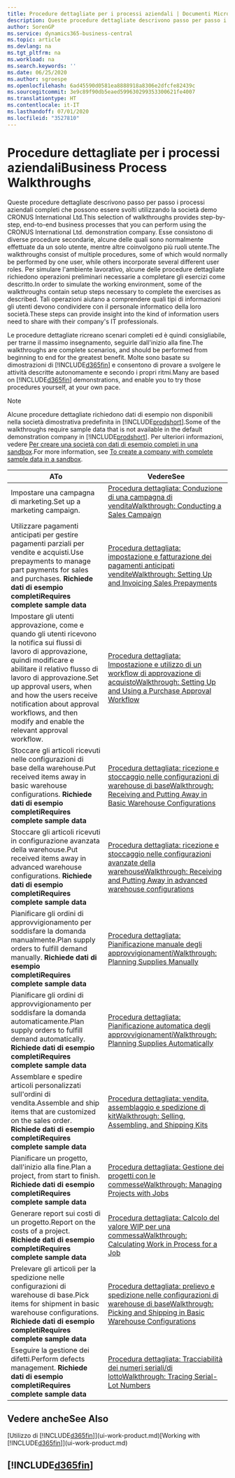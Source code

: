 ```yaml
---
title: Procedure dettagliate per i processi aziendali | Documenti Microsoft
description: Queste procedure dettagliate descrivono passo per passo i processi aziendali completi che possono essere svolti utilizzando la società demo CRONUS International Ltd. Esse consistono di diverse procedure secondarie, alcune delle quali sono normalmente effettuate da un solo utente, mentre altre coinvolgono più ruoli utente. Per simulare l'ambiente lavorativo, alcune delle procedure dettagliate richiedono operazioni preliminari necessarie a completare gli esercizi come descritto. Tali operazioni aiutano a comprendere quali tipi di informazioni gli utenti devono condividere con il personale informatico della loro società.
author: SorenGP
ms.service: dynamics365-business-central
ms.topic: article
ms.devlang: na
ms.tgt_pltfrm: na
ms.workload: na
ms.search.keywords: ''
ms.date: 06/25/2020
ms.author: sgroespe
ms.openlocfilehash: 6ad45590d0581ea8888918a8306e2dfcfe82439c
ms.sourcegitcommit: 3e9c89f90db5eaed599630299353300621fe4007
ms.translationtype: HT
ms.contentlocale: it-IT
ms.lasthandoff: 07/01/2020
ms.locfileid: "3527810"
---
```

# <a name="business-process-walkthroughs"></a><span data-ttu-id="f1bfa-106">Procedure dettagliate per i processi aziendali</span><span class="sxs-lookup"><span data-stu-id="f1bfa-106">Business Process Walkthroughs</span></span>

<span data-ttu-id="f1bfa-107">Queste procedure dettagliate descrivono passo per passo i processi aziendali completi che possono essere svolti utilizzando la società demo CRONUS International Ltd.</span><span class="sxs-lookup"><span data-stu-id="f1bfa-107">This selection of walkthroughs provides step-by-step, end-to-end business processes that you can perform using the CRONUS International Ltd. demonstration company.</span></span> <span data-ttu-id="f1bfa-108">Esse consistono di diverse procedure secondarie, alcune delle quali sono normalmente effettuate da un solo utente, mentre altre coinvolgono più ruoli utente.</span><span class="sxs-lookup"><span data-stu-id="f1bfa-108">The walkthroughs consist of multiple procedures, some of which would normally be performed by one user, while others incorporate several different user roles.</span></span> <span data-ttu-id="f1bfa-109">Per simulare l'ambiente lavorativo, alcune delle procedure dettagliate richiedono operazioni preliminari necessarie a completare gli esercizi come descritto.</span><span class="sxs-lookup"><span data-stu-id="f1bfa-109">In order to simulate the working environment, some of the walkthroughs contain setup steps necessary to complete the exercises as described.</span></span> <span data-ttu-id="f1bfa-110">Tali operazioni aiutano a comprendere quali tipi di informazioni gli utenti devono condividere con il personale informatico della loro società.</span><span class="sxs-lookup"><span data-stu-id="f1bfa-110">These steps can provide insight into the kind of information users need to share with their company's IT professionals.</span></span>  

 <span data-ttu-id="f1bfa-111">Le procedure dettagliate ricreano scenari completi ed è quindi consigliabile, per trarne il massimo insegnamento, seguirle dall'inizio alla fine.</span><span class="sxs-lookup"><span data-stu-id="f1bfa-111">The walkthroughs are complete scenarios, and should be performed from beginning to end for the greatest benefit.</span></span> <span data-ttu-id="f1bfa-112">Molte sono basate su dimostrazioni di [!INCLUDE[d365fin](includes/d365fin_md.md)] e consentono di provare a svolgere le attività descritte autonomamente e secondo i propri ritmi.</span><span class="sxs-lookup"><span data-stu-id="f1bfa-112">Many are based on [!INCLUDE[d365fin](includes/d365fin_md.md)] demonstrations, and enable you to try those procedures yourself, at your own pace.</span></span>  

> [!NOTE]
> <span data-ttu-id="f1bfa-113">Alcune procedure dettagliate richiedono dati di esempio non disponibili nella società dimostrativa predefinita in [!INCLUDE[prodshort](includes/prodshort.md)].</span><span class="sxs-lookup"><span data-stu-id="f1bfa-113">Some of the walkthroughs require sample data that is not available in the default demonstration company in [!INCLUDE[prodshort](includes/prodshort.md)].</span></span> <span data-ttu-id="f1bfa-114">Per ulteriori informazioni, vedere [Per creare una società con dati di esempio completi in una sandbox](across-how-create-sandbox-environment.md#to-create-a-company-with-complete-sample-data-in-a-sandbox).</span><span class="sxs-lookup"><span data-stu-id="f1bfa-114">For more information, see [To create a company with complete sample data in a sandbox](across-how-create-sandbox-environment.md#to-create-a-company-with-complete-sample-data-in-a-sandbox).</span></span>

|<span data-ttu-id="f1bfa-115">A</span><span class="sxs-lookup"><span data-stu-id="f1bfa-115">To</span></span>|<span data-ttu-id="f1bfa-116">Vedere</span><span class="sxs-lookup"><span data-stu-id="f1bfa-116">See</span></span>|  
|--------|---------|  
|<span data-ttu-id="f1bfa-117">Impostare una campagna di marketing.</span><span class="sxs-lookup"><span data-stu-id="f1bfa-117">Set up a marketing campaign.</span></span>|[<span data-ttu-id="f1bfa-118">Procedura dettagliata: Conduzione di una campagna di vendita</span><span class="sxs-lookup"><span data-stu-id="f1bfa-118">Walkthrough: Conducting a Sales Campaign</span></span>](walkthrough-conducting-a-sales-campaign.md)|  
|<span data-ttu-id="f1bfa-119">Utilizzare pagamenti anticipati per gestire pagamenti parziali per vendite e acquisti.</span><span class="sxs-lookup"><span data-stu-id="f1bfa-119">Use prepayments to manage part payments for sales and purchases.</span></span> <span data-ttu-id="f1bfa-120">**Richiede dati di esempio completi**</span><span class="sxs-lookup"><span data-stu-id="f1bfa-120">**Requires complete sample data**</span></span> |[<span data-ttu-id="f1bfa-121">Procedura dettagliata: impostazione e fatturazione dei pagamenti anticipati vendite</span><span class="sxs-lookup"><span data-stu-id="f1bfa-121">Walkthrough: Setting Up and Invoicing Sales Prepayments</span></span>](walkthrough-setting-up-and-invoicing-sales-prepayments.md)|  
|<span data-ttu-id="f1bfa-122">Impostare gli utenti approvazione, come e quando gli utenti ricevono la notifica sui flussi di lavoro di approvazione, quindi modificare e abilitare il relativo flusso di lavoro di approvazione.</span><span class="sxs-lookup"><span data-stu-id="f1bfa-122">Set up approval users, when and how the users receive notification about approval workflows, and then modify and enable the relevant approval workflow.</span></span>|[<span data-ttu-id="f1bfa-123">Procedura dettagliata: Impostazione e utilizzo di un workflow di approvazione di acquisto</span><span class="sxs-lookup"><span data-stu-id="f1bfa-123">Walkthrough: Setting Up and Using a Purchase Approval Workflow</span></span>](walkthrough-setting-up-and-using-a-purchase-approval-workflow.md)|  
|<span data-ttu-id="f1bfa-124">Stoccare gli articoli ricevuti nelle configurazioni di base della warehouse.</span><span class="sxs-lookup"><span data-stu-id="f1bfa-124">Put received items away in basic warehouse configurations.</span></span> <span data-ttu-id="f1bfa-125">**Richiede dati di esempio completi**</span><span class="sxs-lookup"><span data-stu-id="f1bfa-125">**Requires complete sample data**</span></span>|[<span data-ttu-id="f1bfa-126">Procedura dettagliata: ricezione e stoccaggio nelle configurazioni di warehouse di base</span><span class="sxs-lookup"><span data-stu-id="f1bfa-126">Walkthrough: Receiving and Putting Away in Basic Warehouse Configurations</span></span>](walkthrough-receiving-and-putting-away-in-basic-warehousing.md)|  
|<span data-ttu-id="f1bfa-127">Stoccare gli articoli ricevuti in configurazione avanzata della warehouse.</span><span class="sxs-lookup"><span data-stu-id="f1bfa-127">Put received items away in advanced warehouse configurations.</span></span> <span data-ttu-id="f1bfa-128">**Richiede dati di esempio completi**</span><span class="sxs-lookup"><span data-stu-id="f1bfa-128">**Requires complete sample data**</span></span>|[<span data-ttu-id="f1bfa-129">Procedura dettagliata: ricezione e stoccaggio nelle configurazioni avanzate della warehouse</span><span class="sxs-lookup"><span data-stu-id="f1bfa-129">Walkthrough: Receiving and Putting Away in advanced warehouse configurations</span></span>](walkthrough-receiving-and-putting-away-in-advanced-warehousing.md)|  
|<span data-ttu-id="f1bfa-130">Pianificare gli ordini di approvvigionamento per soddisfare la domanda manualmente.</span><span class="sxs-lookup"><span data-stu-id="f1bfa-130">Plan supply orders to fulfill demand manually.</span></span> <span data-ttu-id="f1bfa-131">**Richiede dati di esempio completi**</span><span class="sxs-lookup"><span data-stu-id="f1bfa-131">**Requires complete sample data**</span></span>|[<span data-ttu-id="f1bfa-132">Procedura dettagliata: Pianificazione manuale degli approvvigionamenti</span><span class="sxs-lookup"><span data-stu-id="f1bfa-132">Walkthrough: Planning Supplies Manually</span></span>](walkthrough-planning-supplies-manually.md)|  
|<span data-ttu-id="f1bfa-133">Pianificare gli ordini di approvvigionamento per soddisfare la domanda automaticamente.</span><span class="sxs-lookup"><span data-stu-id="f1bfa-133">Plan supply orders to fulfill demand automatically.</span></span> <span data-ttu-id="f1bfa-134">**Richiede dati di esempio completi**</span><span class="sxs-lookup"><span data-stu-id="f1bfa-134">**Requires complete sample data**</span></span>|[<span data-ttu-id="f1bfa-135">Procedura dettagliata: Pianificazione automatica degli approvvigionamenti</span><span class="sxs-lookup"><span data-stu-id="f1bfa-135">Walkthrough: Planning Supplies Automatically</span></span>](walkthrough-planning-supplies-automatically.md)|  
|<span data-ttu-id="f1bfa-136">Assemblare e spedire articoli personalizzati sull'ordini di vendita.</span><span class="sxs-lookup"><span data-stu-id="f1bfa-136">Assemble and ship items that are customized on the sales order.</span></span> <span data-ttu-id="f1bfa-137">**Richiede dati di esempio completi**</span><span class="sxs-lookup"><span data-stu-id="f1bfa-137">**Requires complete sample data**</span></span>|[<span data-ttu-id="f1bfa-138">Procedura dettagliata: vendita, assemblaggio e spedizione di kit</span><span class="sxs-lookup"><span data-stu-id="f1bfa-138">Walkthrough: Selling, Assembling, and Shipping Kits</span></span>](walkthrough-selling-assembling-and-shipping-kits.md)|  
|<span data-ttu-id="f1bfa-139">Pianificare un progetto, dall'inizio alla fine.</span><span class="sxs-lookup"><span data-stu-id="f1bfa-139">Plan a project, from start to finish.</span></span> <span data-ttu-id="f1bfa-140">**Richiede dati di esempio completi**</span><span class="sxs-lookup"><span data-stu-id="f1bfa-140">**Requires complete sample data**</span></span>|[<span data-ttu-id="f1bfa-141">Procedura dettagliata: Gestione dei progetti con le commesse</span><span class="sxs-lookup"><span data-stu-id="f1bfa-141">Walkthrough: Managing Projects with Jobs</span></span>](walkthrough-managing-projects-with-jobs.md)|  
|<span data-ttu-id="f1bfa-142">Generare report sui costi di un progetto.</span><span class="sxs-lookup"><span data-stu-id="f1bfa-142">Report on the costs of a project.</span></span> <span data-ttu-id="f1bfa-143">**Richiede dati di esempio completi**</span><span class="sxs-lookup"><span data-stu-id="f1bfa-143">**Requires complete sample data**</span></span>|[<span data-ttu-id="f1bfa-144">Procedura dettagliata: Calcolo del valore WIP per una commessa</span><span class="sxs-lookup"><span data-stu-id="f1bfa-144">Walkthrough: Calculating Work in Process for a Job</span></span>](walkthrough-calculating-work-in-process-for-a-job.md)|  
|<span data-ttu-id="f1bfa-145">Prelevare gli articoli per la spedizione nelle configurazioni di warehouse di base.</span><span class="sxs-lookup"><span data-stu-id="f1bfa-145">Pick items for shipment in basic warehouse configurations.</span></span> <span data-ttu-id="f1bfa-146">**Richiede dati di esempio completi**</span><span class="sxs-lookup"><span data-stu-id="f1bfa-146">**Requires complete sample data**</span></span>|[<span data-ttu-id="f1bfa-147">Procedura dettagliata: prelievo e spedizione nelle configurazioni di warehouse di base</span><span class="sxs-lookup"><span data-stu-id="f1bfa-147">Walkthrough: Picking and Shipping in Basic Warehouse Configurations</span></span>](walkthrough-picking-and-shipping-in-basic-warehousing.md)|  
|<span data-ttu-id="f1bfa-148">Eseguire la gestione dei difetti.</span><span class="sxs-lookup"><span data-stu-id="f1bfa-148">Perform defects management.</span></span> <span data-ttu-id="f1bfa-149">**Richiede dati di esempio completi**</span><span class="sxs-lookup"><span data-stu-id="f1bfa-149">**Requires complete sample data**</span></span>|[<span data-ttu-id="f1bfa-150">Procedura dettagliata: Tracciabilità dei numeri seriali/di lotto</span><span class="sxs-lookup"><span data-stu-id="f1bfa-150">Walkthrough: Tracing Serial-Lot Numbers</span></span>](walkthrough-tracing-serial-lot-numbers.md)|  

## <a name="see-also"></a><span data-ttu-id="f1bfa-151">Vedere anche</span><span class="sxs-lookup"><span data-stu-id="f1bfa-151">See Also</span></span>

<span data-ttu-id="f1bfa-152">[Utilizzo di [!INCLUDE[d365fin](includes/d365fin_md.md)]](ui-work-product.md)</span><span class="sxs-lookup"><span data-stu-id="f1bfa-152">[Working with [!INCLUDE[d365fin](includes/d365fin_md.md)]](ui-work-product.md)</span></span>  

## [!INCLUDE[d365fin](includes/free_trial_md.md)]  
